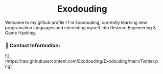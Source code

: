<h1 align="center">Exodouding</h1>

Welcome to my github profile ! I'm Exodouding, currently learning new programation languages and interesting myself into Reverse Engineering & Game Hacking.

<h3 align="left">🔗 Contact Information:</h3>
![](https://raw.githubusercontent.com/Exodouding/Exodouding/main/Twitter.png)
